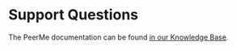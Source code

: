 # Support Questions

The PeerMe documentation can be found [in our Knowledge Base](https://know.peerme.io).
